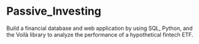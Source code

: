# Passive_Investing
Build a financial database and web application by using SQL, Python, and the Voilà library to analyze the performance of a hypothetical fintech ETF.
